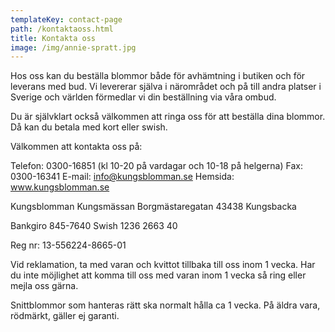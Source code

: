 ```yaml
---
templateKey: contact-page
path: /kontaktaoss.html
title: Kontakta oss
image: /img/annie-spratt.jpg
---
```

Hos oss kan du beställa blommor både för avhämtning i butiken och för leverans med bud. Vi levererar själva i närområdet och på till andra platser i Sverige och världen förmedlar vi din beställning via våra ombud.

Du är självklart också välkommen att ringa oss för att beställa dina blommor. Då kan du betala med kort eller swish.



Välkommen att kontakta oss på:

Telefon: 0300-16851 (kl 10-20 på vardagar och 10-18 på helgerna)
Fax: 0300-16341
E-mail: info@kungsblomman.se
Hemsida: www.kungsblomman.se

Kungsblomman
Kungsmässan
Borgmästaregatan
43438 Kungsbacka

Bankgiro 845-7640
Swish 1236 2663 40

Reg nr: 13-556224-8665-01

Vid reklamation, ta med varan och kvittot tillbaka till oss inom 1 vecka. Har du inte möjlighet att komma till oss med varan inom 1 vecka så ring eller mejla oss gärna.

Snittblommor som hanteras rätt ska normalt hålla ca 1 vecka. På äldra vara, rödmärkt, gäller ej garanti.